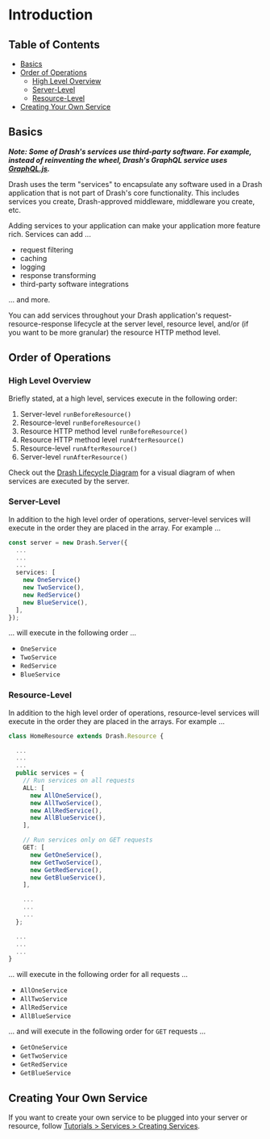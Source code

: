 # Introduction

## Table of Contents

- [Basics](#basics)
- [Order of Operations](#order-of-operations)
  - [High Level Overview](#high-level-overview)
  - [Server-Level](#server-level)
  - [Resource-Level](#resource-level)
- [Creating Your Own Service](#creating-your-own-service)

## Basics

_**Note: Some of Drash's services use third-party software. For example, instead of reinventing the wheel, Drash's GraphQL service uses [GraphQL.js](https://www.npmjs.com/package/graphql).**_

Drash uses the term "services" to encapsulate any software used in a Drash
application that is not part of Drash's core functionality. This includes
services you create, Drash-approved middleware, middleware you create, etc.

Adding services to your application can make your application more feature rich.
Services can add ...

- request filtering
- caching
- logging
- response transforming
- third-party software integrations

... and more.

You can add services throughout your Drash application's
request-resource-response lifecycle at the server level, resource level, and/or
(if you want to be more granular) the resource HTTP method level.

## Order of Operations

### High Level Overview

Briefly stated, at a high level, services execute in the following order:

1. Server-level `runBeforeResource()`
2. Resource-level `runBeforeResource()`
3. Resource HTTP method level `runBeforeResource()`
4. Resource HTTP method level `runAfterResource()`
5. Resource-level `runAfterResource()`
6. Server-level `runAfterResource()`

Check out the
[Drash Lifecycle Diagram](/drash/v2.x/getting-started/lifecycle-diagram) for a
visual diagram of when services are executed by the server.

### Server-Level

In addition to the high level order of operations, server-level services will
execute in the order they are placed in the array. For example ...

```typescript
const server = new Drash.Server({
  ...
  ...
  ...
  services: [
    new OneService()
    new TwoService(),
    new RedService()
    new BlueService(),
  ],
});
```

... will execute in the following order ...

- `OneService`
- `TwoService`
- `RedService`
- `BlueService`

### Resource-Level

In addition to the high level order of operations, resource-level services will
execute in the order they are placed in the arrays. For example ...

```typescript
class HomeResource extends Drash.Resource {

  ...
  ...
  ...
  public services = {
    // Run services on all requests
    ALL: [
      new AllOneService(),
      new AllTwoService(),
      new AllRedService(),
      new AllBlueService(),
    ],

    // Run services only on GET requests
    GET: [
      new GetOneService(),
      new GetTwoService(),
      new GetRedService(),
      new GetBlueService(),
    ],

    ...
    ...
    ...
  };

  ...
  ...
  ...
}
```

... will execute in the following order for all requests ...

- `AllOneService`
- `AllTwoService`
- `AllRedService`
- `AllBlueService`

... and will execute in the following order for `GET` requests ...

- `GetOneService`
- `GetTwoService`
- `GetRedService`
- `GetBlueService`

## Creating Your Own Service

If you want to create your own service to be plugged into your server or
resource, follow
[Tutorials > Services > Creating Services](/drash/v2.x/tutorials/services/creating-services).
